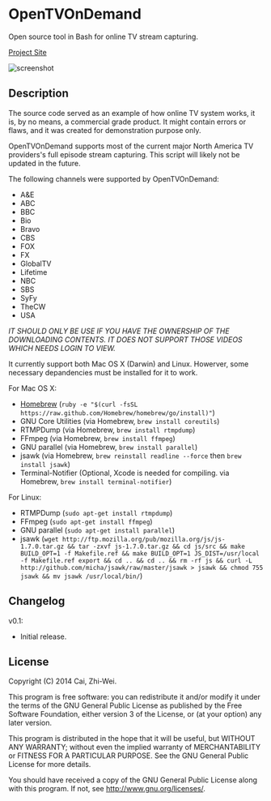 OpenTVOnDemand
==============

Open source tool in Bash for online TV stream capturing.

[Project Site](https://github.com/x43x61x69/OpenTVOnDemand)

![screenshot](https://dl.dropboxusercontent.com/s/liwktatbylm6015/OpenTVOnDemand.png)


Description
-----------

The source code served as an example of how online TV system works, 
it is, by no means, a commercial grade product. It might contain 
errors or flaws, and it was created for demonstration purpose only.

OpenTVOnDemand supports most of the current major North America TV 
providers's full episode stream capturing. This script will likely 
not be updated in the future.

The following channels were supported by OpenTVOnDemand:

* A&E
* ABC
* BBC
* Bio
* Bravo
* CBS
* FOX
* FX
* GlobalTV
* Lifetime
* NBC
* SBS
* SyFy
* TheCW
* USA

*IT SHOULD ONLY BE USE IF YOU HAVE THE OWNERSHIP OF THE DOWNLOADING CONTENTS. 
IT DOES NOT SUPPORT THOSE VIDEOS WHICH NEEDS LOGIN TO VIEW.*

It currently support both Mac OS X (Darwin) and Linux. Howerver, some necessary depandencies must be installed for it to work.

For Mac OS X:
* [Homebrew](https://github.com/Homebrew/) (`ruby -e "$(curl -fsSL https://raw.github.com/Homebrew/homebrew/go/install)"`)
* GNU Core Utilities (via Homebrew, `brew install coreutils`) 
* RTMPDump (via Homebrew, `brew install rtmpdump`) 
* FFmpeg (via Homebrew, `brew install ffmpeg`) 
* GNU parallel (via Homebrew, `brew install parallel`) 
* jsawk (via Homebrew, `brew reinstall readline --force` then `brew install jsawk`) 
* Terminal-Notifier (Optional, Xcode is needed for compiling. via Homebrew, `brew install terminal-notifier`)

For Linux:
* RTMPDump (`sudo apt-get install rtmpdump`) 
* FFmpeg (`sudo apt-get install ffmpeg`) 
* GNU parallel (`sudo apt-get install parallel`) 
* jsawk (`wget http://ftp.mozilla.org/pub/mozilla.org/js/js-1.7.0.tar.gz && tar -zxvf js-1.7.0.tar.gz && cd js/src && make BUILD_OPT=1 -f Makefile.ref && make BUILD_OPT=1 JS_DIST=/usr/local -f Makefile.ref export && cd .. && cd .. && rm -rf js && curl -L http://github.com/micha/jsawk/raw/master/jsawk > jsawk && chmod 755 jsawk && mv jsawk /usr/local/bin/`)


Changelog
---------

v0.1:
* Initial release.


License
-------

Copyright (C) 2014  Cai, Zhi-Wei.

This program is free software: you can redistribute it and/or modify
it under the terms of the GNU General Public License as published by
the Free Software Foundation, either version 3 of the License, or
(at your option) any later version.

This program is distributed in the hope that it will be useful,
but WITHOUT ANY WARRANTY; without even the implied warranty of
MERCHANTABILITY or FITNESS FOR A PARTICULAR PURPOSE.  See the
GNU General Public License for more details.

You should have received a copy of the GNU General Public License
along with this program. If not, see <http://www.gnu.org/licenses/>.
